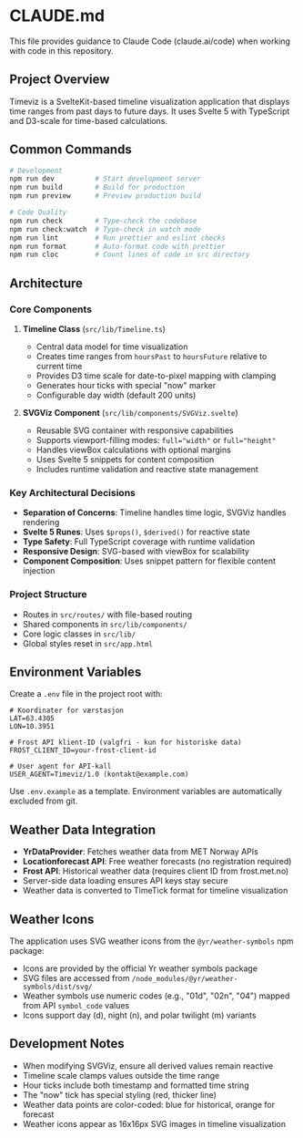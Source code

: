 # CLAUDE.md

This file provides guidance to Claude Code (claude.ai/code) when working with code in this repository.

## Project Overview

Timeviz is a SvelteKit-based timeline visualization application that displays time ranges from past days to future days. It uses Svelte 5 with TypeScript and D3-scale for time-based calculations.

## Common Commands

```bash
# Development
npm run dev          # Start development server
npm run build        # Build for production
npm run preview      # Preview production build

# Code Quality
npm run check        # Type-check the codebase
npm run check:watch  # Type-check in watch mode
npm run lint         # Run prettier and eslint checks
npm run format       # Auto-format code with prettier
npm run cloc         # Count lines of code in src directory
```

## Architecture

### Core Components

1. **Timeline Class** (`src/lib/Timeline.ts`)

   - Central data model for time visualization
   - Creates time ranges from `hoursPast` to `hoursFuture` relative to current time
   - Provides D3 time scale for date-to-pixel mapping with clamping
   - Generates hour ticks with special "now" marker
   - Configurable day width (default 200 units)

2. **SVGViz Component** (`src/lib/components/SVGViz.svelte`)
   - Reusable SVG container with responsive capabilities
   - Supports viewport-filling modes: `full="width"` or `full="height"`
   - Handles viewBox calculations with optional margins
   - Uses Svelte 5 snippets for content composition
   - Includes runtime validation and reactive state management

### Key Architectural Decisions

- **Separation of Concerns**: Timeline handles time logic, SVGViz handles rendering
- **Svelte 5 Runes**: Uses `$props()`, `$derived()` for reactive state
- **Type Safety**: Full TypeScript coverage with runtime validation
- **Responsive Design**: SVG-based with viewBox for scalability
- **Component Composition**: Uses snippet pattern for flexible content injection

### Project Structure

- Routes in `src/routes/` with file-based routing
- Shared components in `src/lib/components/`
- Core logic classes in `src/lib/`
- Global styles reset in `src/app.html`

## Environment Variables

Create a `.env` file in the project root with:

```env
# Koordinater for værstasjon
LAT=63.4305
LON=10.3951

# Frost API klient-ID (valgfri - kun for historiske data)
FROST_CLIENT_ID=your-frost-client-id

# User agent for API-kall
USER_AGENT=Timeviz/1.0 (kontakt@example.com)
```

Use `.env.example` as a template. Environment variables are automatically excluded from git.

## Weather Data Integration

- **YrDataProvider**: Fetches weather data from MET Norway APIs
- **Locationforecast API**: Free weather forecasts (no registration required)
- **Frost API**: Historical weather data (requires client ID from frost.met.no)
- Server-side data loading ensures API keys stay secure
- Weather data is converted to TimeTick format for timeline visualization

## Weather Icons

The application uses SVG weather icons from the `@yr/weather-symbols` npm package:
- Icons are provided by the official Yr weather symbols package
- SVG files are accessed from `/node_modules/@yr/weather-symbols/dist/svg/`
- Weather symbols use numeric codes (e.g., "01d", "02n", "04") mapped from API `symbol_code` values
- Icons support day (d), night (n), and polar twilight (m) variants

## Development Notes

- When modifying SVGViz, ensure all derived values remain reactive
- Timeline scale clamps values outside the time range
- Hour ticks include both timestamp and formatted time string
- The "now" tick has special styling (red, thicker line)
- Weather data points are color-coded: blue for historical, orange for forecast
- Weather icons appear as 16x16px SVG images in timeline visualization
